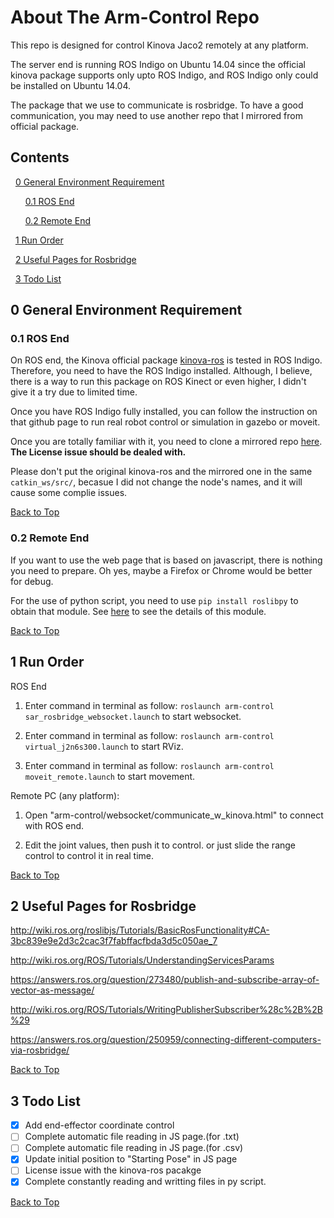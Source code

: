 # About The Arm-Control Repo

This repo is designed for control Kinova Jaco2 remotely at any platform.

The server end is running ROS Indigo on Ubuntu 14.04 since the official kinova package supports only upto ROS Indigo, and ROS Indigo only could be installed on Ubuntu 14.04. 

The package that we use to communicate is rosbridge. To have a good communication, you may need to use another repo that I mirrored from official package.

## Contents

&nbsp;&nbsp;[0 General Environment Requirement](#0-general-environment-requirement)

&nbsp;&nbsp;&nbsp;&nbsp;&nbsp;&nbsp;[0.1 ROS End](#01-ros-end)

&nbsp;&nbsp;&nbsp;&nbsp;&nbsp;&nbsp;[0.2 Remote End](#02-remote-end)

&nbsp;&nbsp;[1 Run Order](#1-run-order)

&nbsp;&nbsp;[2 Useful Pages for Rosbridge](#2-useful-pages-for-rosbridge)

&nbsp;&nbsp;[3 Todo List](#3-todo-list)

## 0 General Environment Requirement

### 0.1 ROS End

On ROS end, the Kinova official package [kinova-ros](https://github.com/Kinovarobotics/kinova-ros) is tested in ROS Indigo. Therefore, you need to have the ROS Indigo installed. Although, I believe, there is a way to run this package on ROS Kinect or even higher, I didn't give it a try due to limited time.

Once you have ROS Indigo fully installed, you can follow the instruction on that github page to run real robot control or simulation in gazebo or moveit.

Once you are totally familiar with it, you need to clone a mirrored repo [here](https://github.com/Chao8219/kinova-ros-mirror). **The License issue should be dealed with.**

Please don't put the original kinova-ros and the mirrored one in the same `catkin_ws/src/`, becasue I did not change the node's names, and it will cause some complie issues.

[Back to Top](#contents)

### 0.2 Remote End

If you want to use the web page that is based on javascript, there is nothing you need to prepare. Oh yes, maybe a Firefox or Chrome would be better for debug.

For the use of python script, you need to use `pip install roslibpy` to obtain that module. See [here](https://github.com/gramaziokohler/roslibpy) to see the details of this module.

[Back to Top](#contents)

## 1 Run Order

ROS End

1. Enter command in terminal as follow: `roslaunch arm-control sar_rosbridge_websocket.launch` to start websocket.

2. Enter command in terminal as follow: `roslaunch arm-control virtual_j2n6s300.launch` to start RViz.

3. Enter command in terminal as follow: `roslaunch arm-control moveit_remote.launch` to start movement.

Remote PC (any platform):

1. Open "arm-control/websocket/communicate_w_kinova.html" to connect with ROS end.

2. Edit the joint values, then push it to control. or just slide the range control to control it in real time.

[Back to Top](#contents)

## 2 Useful Pages for Rosbridge

http://wiki.ros.org/roslibjs/Tutorials/BasicRosFunctionality#CA-3bc839e9e2d3c2cac3f7fabffacfbda3d5c050ae_7

http://wiki.ros.org/ROS/Tutorials/UnderstandingServicesParams

https://answers.ros.org/question/273480/publish-and-subscribe-array-of-vector-as-message/

http://wiki.ros.org/ROS/Tutorials/WritingPublisherSubscriber%28c%2B%2B%29

https://answers.ros.org/question/250959/connecting-different-computers-via-rosbridge/

[Back to Top](#contents)

## 3 Todo List

- [x] Add end-effector coordinate control
- [ ] Complete automatic file reading in JS page.(for .txt)
- [ ] Complete automatic file reading in JS page.(for .csv)
- [x] Update initial position to "Starting Pose" in JS page
- [ ] License issue with the kinova-ros pacakge
- [x] Complete constantly reading and writting files in py script.

[Back to Top](#contents)